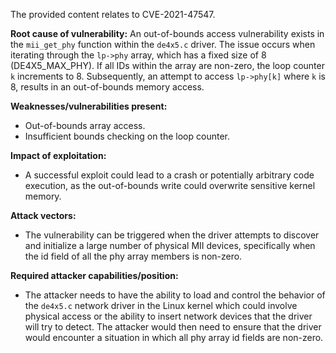 The provided content relates to CVE-2021-47547.

**Root cause of vulnerability:**
An out-of-bounds access vulnerability exists in the `mii_get_phy` function within the `de4x5.c` driver. The issue occurs when iterating through the `lp->phy` array, which has a fixed size of 8 (DE4X5_MAX_PHY). If all IDs within the array are non-zero, the loop counter `k` increments to 8. Subsequently, an attempt to access `lp->phy[k]` where `k` is 8, results in an out-of-bounds memory access.

**Weaknesses/vulnerabilities present:**
- Out-of-bounds array access.
- Insufficient bounds checking on the loop counter.

**Impact of exploitation:**
- A successful exploit could lead to a crash or potentially arbitrary code execution, as the out-of-bounds write could overwrite sensitive kernel memory.

**Attack vectors:**
- The vulnerability can be triggered when the driver attempts to discover and initialize a large number of physical MII devices, specifically when the id field of all the phy array members is non-zero.

**Required attacker capabilities/position:**
- The attacker needs to have the ability to load and control the behavior of the `de4x5.c` network driver in the Linux kernel which could involve physical access or the ability to insert network devices that the driver will try to detect. The attacker would then need to ensure that the driver would encounter a situation in which all phy array id fields are non-zero.